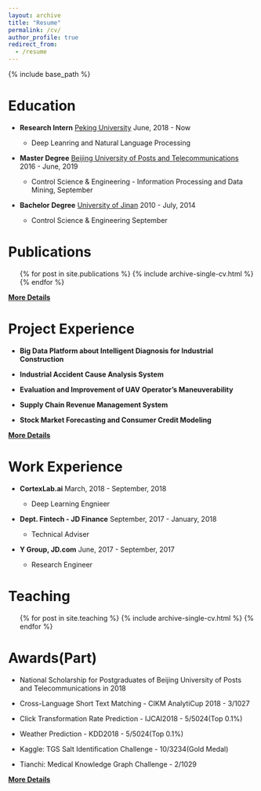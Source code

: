 ```yaml
---
layout: archive
title: "Resume"
permalink: /cv/
author_profile: true
redirect_from:
  - /resume
---
```


{% include base_path %}

Education
======
* **Research Intern** [Peking University](https://www.pku.edu.cn/)   June, 2018 - Now


  - Deep Leanring and Natural Language Processing
* **Master Degree**  [Beijing University of Posts and Telecommunications](https://www.bupt.edu.cn/)   2016 - June, 2019 


  - Control Science & Engineering - Information Processing and Data Mining, September 
* **Bachelor Degree** [University of Jinan](http://www.ujn.edu.cn/)   2010 - July, 2014


  - Control Science & Engineering  September
  
Publications
======
  <ul>{% for post in site.publications %}
    {% include archive-single-cv.html %}
  {% endfor %}</ul>
  
  [**More Details**](https://deepblue666.github.io//publications/)

  
Project Experience
======
* **Big Data Platform about Intelligent Diagnosis for Industrial Construction**  
 
* **Industrial Accident Cause Analysis System**  

* **Evaluation and Improvement of UAV Operator’s Maneuverability**  

* **Supply Chain Revenue Management System**  
  
* **Stock Market Forecasting and Consumer Credit Modeling**  
  

[**More Details**](https://deepblue666.github.io//project/) 



Work Experience
======
* **CortexLab.ai**   March, 2018 - September, 2018
  * Deep Learning Engnieer

* **Dept. Fintech - JD Finance**   September, 2017 - January, 2018
  * Technical Adviser

* **Y Group, JD.com**   June, 2017 - September, 2017
  * Research Engineer

Teaching
======
  <ul>{% for post in site.teaching %}
    {% include archive-single-cv.html %}
  {% endfor %}</ul>
  
Awards(Part)
======
* National Scholarship for Postgraduates of Beijing University of Posts and Telecommunications in 2018

* Cross-Language Short Text Matching - CIKM AnalytiCup 2018 - 3/1027
  
* Click Transformation Rate Prediction - IJCAI2018 - 5/5024(Top 0.1%)
  
* Weather Prediction - KDD2018 - 5/5024(Top 0.1%)
  
* Kaggle: TGS Salt Identification Challenge - 10/3234(Gold Medal)
  
* Tianchi: Medical Knowledge Graph Challenge - 2/1029

[**More Details**](https://deepblue666.github.io//award/)